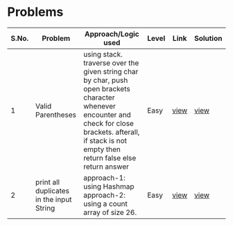 # Problems

S.No. | Problem | Approach/Logic used | Level | Link | Solution |
------|---------|---------------------|-------|------|----------|
1 | Valid Parentheses | using stack. traverse over the given string char by char, push open brackets character whenever encounter and check for close brackets. afterall, if stack is not empty then return false else return answer | Easy | [view](https://leetcode.com/problems/valid-parentheses/) | [view](valid_parentheses.cpp) 
2 | print all duplicates in the input String | approach-1: using Hashmap<br>approach-2: using a count array of size 26. | Easy | [view](https://www.geeksforgeeks.org/print-all-the-duplicates-in-the-input-string/) | [view](prtAllDupsInString.cpp) 